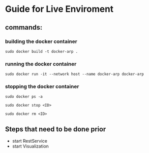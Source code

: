 # Guide for Live Enviroment

## commands:

### building the docker container
```
sudo docker build -t docker-arp .
```
### running the docker container
```
sudo docker run -it --network host --name docker-arp docker-arp
```
### stopping the docker container 
```
sudo docker ps -a

sudo docker stop <ID>

sudo docker rm <ID>
```

## Steps that need to be done prior

* start RestService
* start Visualization


